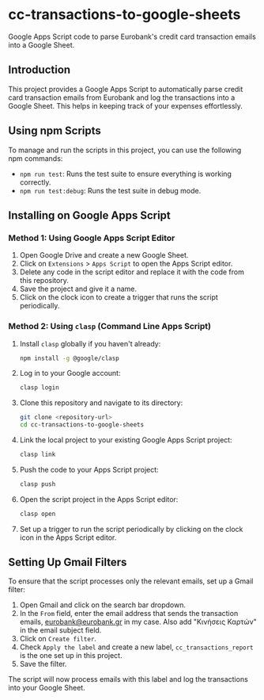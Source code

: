 # cc-transactions-to-google-sheets

Google Apps Script code to parse Eurobank's credit card transaction emails into a Google Sheet.

## Introduction

This project provides a Google Apps Script to automatically parse credit card transaction emails from Eurobank and log the transactions into a Google Sheet. This helps in keeping track of your expenses effortlessly.

## Using npm Scripts

To manage and run the scripts in this project, you can use the following npm commands:

- `npm run test`: Runs the test suite to ensure everything is working correctly.
- `npm run test:debug`: Runs the test suite in debug mode.

## Installing on Google Apps Script

### Method 1: Using Google Apps Script Editor

1. Open Google Drive and create a new Google Sheet.
2. Click on `Extensions` > `Apps Script` to open the Apps Script editor.
3. Delete any code in the script editor and replace it with the code from this repository.
4. Save the project and give it a name.
5. Click on the clock icon to create a trigger that runs the script periodically.

### Method 2: Using `clasp` (Command Line Apps Script)

1. Install `clasp` globally if you haven't already:
   ```sh
   npm install -g @google/clasp
   ```
2. Log in to your Google account:
   ```sh
   clasp login
   ```
3. Clone this repository and navigate to its directory:
   ```sh
   git clone <repository-url>
   cd cc-transactions-to-google-sheets
   ```
4. Link the local project to your existing Google Apps Script project:
   ```sh
   clasp link
   ```
5. Push the code to your Apps Script project:
   ```sh
   clasp push
   ```
6. Open the script project in the Apps Script editor:
   ```sh
   clasp open
   ```
7. Set up a trigger to run the script periodically by clicking on the clock icon in the Apps Script editor.

## Setting Up Gmail Filters

To ensure that the script processes only the relevant emails, set up a Gmail filter:

1. Open Gmail and click on the search bar dropdown.
2. In the `From` field, enter the email address that sends the transaction emails, eurobank@eurobank.gr in my case. Also add "Κινήσεις Καρτών" in the email subject field.
3. Click on `Create filter`.
4. Check `Apply the label` and create a new label, `cc_transactions_report` is the one set up in this project.
5. Save the filter.

The script will now process emails with this label and log the transactions into your Google Sheet.
